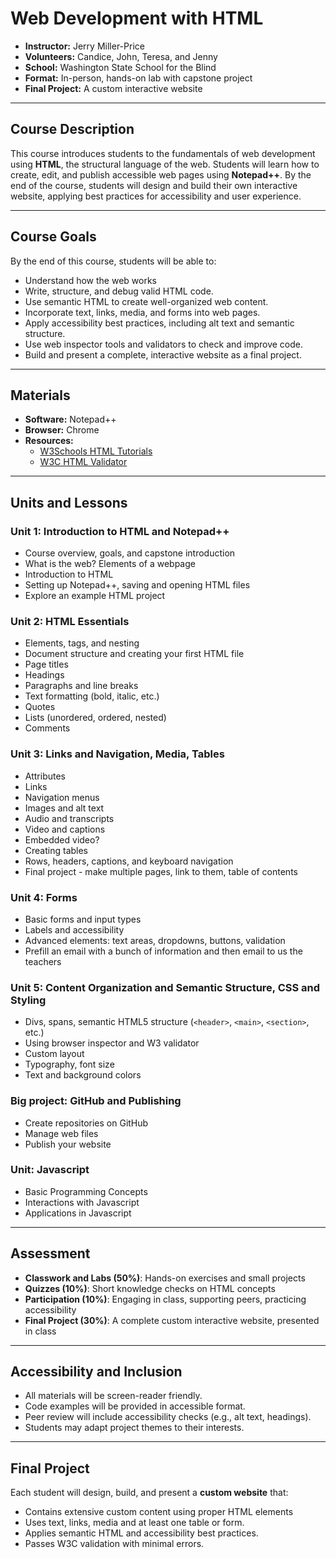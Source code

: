 # Web Development with HTML
- **Instructor:** Jerry Miller-Price
- **Volunteers:** Candice, John, Teresa, and Jenny
- **School:** Washington State School for the Blind
- **Format:** In-person, hands-on lab with capstone project
- **Final Project:** A custom interactive website

---

## Course Description
This course introduces students to the fundamentals of web development using **HTML**, the structural language of the web. Students will learn how to create, edit, and publish accessible web pages using **Notepad++**. By the end of the course, students will design and build their own interactive website, applying best practices for accessibility and user experience.

---

## Course Goals
By the end of this course, students will be able to:

- Understand how the web works
- Write, structure, and debug valid HTML code.
- Use semantic HTML to create well-organized web content.
- Incorporate text, links, media, and forms into web pages.
- Apply accessibility best practices, including alt text and semantic structure.
- Use web inspector tools and validators to check and improve code.
- Build and present a complete, interactive website as a final project.

---

## Materials
- **Software:** Notepad++
- **Browser:** Chrome
- **Resources:**
  - [W3Schools HTML Tutorials](https://www.w3schools.com/html/)
  - [W3C HTML Validator](https://validator.w3.org/)

---

## Units and Lessons

### Unit 1: Introduction to HTML and Notepad++
- Course overview, goals, and capstone introduction
- What is the web? Elements of a webpage
- Introduction to HTML
- Setting up Notepad++, saving and opening HTML files
- Explore an example HTML project

### Unit 2: HTML Essentials
- Elements, tags, and nesting
- Document structure and creating your first HTML file
- Page titles
- Headings
- Paragraphs and line breaks
- Text formatting (bold, italic, etc.)
- Quotes
- Lists (unordered, ordered, nested)
- Comments

### Unit 3: Links and Navigation, Media, Tables
- Attributes
- Links
- Navigation menus
- Images and alt text
- Audio and transcripts
- Video and captions
- Embedded video?
- Creating tables
- Rows, headers, captions, and keyboard navigation
- Final project - make multiple pages, link to them, table of contents

### Unit 4: Forms
- Basic forms and input types
- Labels and accessibility
- Advanced elements: text areas, dropdowns, buttons, validation
- Prefill an email with a bunch of information and then email to us the teachers

### Unit 5: Content Organization and Semantic Structure, CSS and Styling
- Divs, spans, semantic HTML5 structure (`<header>`, `<main>`, `<section>`, etc.)
- Using browser inspector and W3 validator
- Custom layout
- Typography, font size
- Text and background colors

### Big project: GitHub and Publishing
- Create repositories on GitHub
- Manage web files
- Publish your website

### Unit: Javascript
- Basic Programming Concepts
- Interactions with Javascript
- Applications in Javascript

---

## Assessment
- **Classwork and Labs (50%)**: Hands-on exercises and small projects
- **Quizzes (10%)**: Short knowledge checks on HTML concepts
- **Participation (10%)**: Engaging in class, supporting peers, practicing accessibility
- **Final Project (30%)**: A complete custom interactive website, presented in class

---

## Accessibility and Inclusion
- All materials will be screen-reader friendly.
- Code examples will be provided in accessible format.
- Peer review will include accessibility checks (e.g., alt text, headings).
- Students may adapt project themes to their interests.

---

## Final Project
Each student will design, build, and present a **custom website** that:

- Contains extensive custom content using proper HTML elements
- Uses text, links, media and at least one table or form.
- Applies semantic HTML and accessibility best practices.
- Passes W3C validation with minimal errors.
